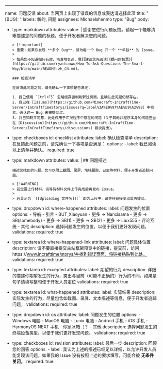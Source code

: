 ---
name: 问题反馈
about: 当网页上出现了错误的信息或表达请选择此项
title: "[BUG]: "
labels: 新的, 问题
assignees: Michaelshenmo
type: "Bug"
body:
  - type: markdown
    attributes:
      value: |
        感谢您进行问题反馈。请起一个能够清晰描述您的问题的标题，便于开发者解决您的问题。

        > [!important]
        > 重要：如果你发现 **多个 Bug**，请为每一个 Bug 开一个 **单独** 的 Issue。
        >
        > 如果您不知道如何有效、精准地表述，我们建议您先阅读[《提问的智慧》](https://github.com/ryanhanwu/How-To-Ask-Questions-The-Smart-Way/blob/main/README-zh_CN.md)。

        ### 检查清单

        在反馈此问题之前，请先确认一下事项是否满足：

        1. 我已使用 `Ctrl+F5` 忽略缓存强制刷新过页面，且确认此问题仍然存在。
        2. 我已在 [Issues](https://github.com/Minecraft-InCraftTime-Server/InCraftTimeStorys/issues?q=label%3A%E9%97%AE%E9%A2%98) 中检索，确认这一 Bug 未被提交过。
        3. 我已知晓并同意，此处仅用于汇报程序中存在的问题（关于其他非程序本身的问题应当在 [Discussion](https://github.com/Minecraft-InCraftTime-Server/InCraftTimeStorys/discussions) 板块提出）。

  - type: checkboxes
    id: checklist
    attributes:
      label: 确认检查清单
      description: 在反馈此问题之前，请先确认一下事项是否满足：
      options:
        - label: 我已阅读以上清单并确认。
          required: true

  - type: markdown
    attributes:
      value: |
        ## 问题描述

        描述您找到的问题。您可以附上截图、录屏、堆栈跟踪、日志等材料，便于开发者追踪问题。

        > [!WARNING]
        > 若您要上传材料，请等待材料文件上传完成后再发布 Issue。
        >
        > 若显示为 `![Uploading 文件名]()` 即为上传中，请等待链接变动后再提交。

  - type: dropdown
    id: where-happened
    attributes:
      label: 问题发生的位置
      options:
        - 导航
        - 引言
        - BUT_Xiaoyuan
        - 更多 → Nancisama
        - 更多 → SB(somebody)
        - 更多 → SB(1)
        - 更多 → SB(2)
        - 更多 → Liux555
        - 评论系统
        - 其他
      description: 选择问题发生的位置，以便于我们更好发现问题。
    validations:
      required: true

  - type: textarea
    id: where-happened-link
    attributes:
      label: 问题具体位置
      description: 请不要直接提交主站框架预览中的链接，提交前，访问https://www.incrafttime/storys/并找到错误页面，将链接粘贴到此处。
    validations:
      required: true

  - type: textarea
    id: excepted
    attributes:
      label: 期望的行为
      description: 详细的描述你期望发生的行为，突出与目前（可能不正确的）行为的不同，如果是句子请填写整句便于开发人员定位
    validations:
      required: true

  - type: textarea
    id: what-happened
    attributes:
      label: 实际结果
      description: 实际发生的行为，尽量包含如截图、录屏、文本描述等信息，便于开发者追踪问题。
    validations:
      required: true

  - type: dropdown
    id: os
    attributes:
      label: 问题发生的位置
      options:
        - Windows 电脑
        - MacOS 电脑
        - Lunix 电脑
        - Android 手机
        - iOS 手机
        - HarmonyOS NEXT 手机
        - 你家冰箱（？
        - 其他
      description: 选择问题发生的终端设备类型，以便于我们更好发现问题。
    validations:
      required: true

  - type: checkboxes
    id: revision
    attributes:
      label: 最后一步
      description: 回顾您的回答
      options:
        - label: 我认为上述的描述已经足以详细，以允许开发人员能复现该问题。如果我的 Issue 没有按照上述的要求填写，可能会被 **无条件关闭**。
          required: true